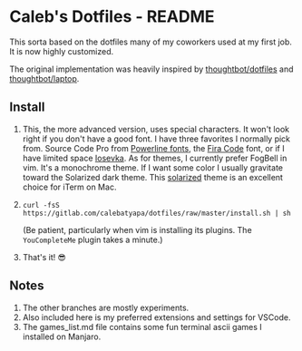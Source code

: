 Caleb's Dotfiles - README
=======================

This sorta based on the dotfiles many of my coworkers used at my first job.
It is now highly customized.

The original implementation was heavily inspired by
[thoughtbot/dotfiles](https://github.com/thoughtbot/dotfiles) and
[thoughtbot/laptop](https://github.com/thoughtbot/laptop).


Install
-------
1.  This, the more advanced version, uses special characters.  It won't look right
    if you don't have a good font.  I have three favorites I normally pick from.
    Source Code Pro from [Powerline fonts](https://github.com/powerline/fonts),
    the [Fira Code](https://github.com/tonsky/FiraCode) font,
    or if I have limited space [Iosevka](https://github.com/be5invis/iosevka).
    As for themes, I currently prefer FogBell in vim.  It's a monochrome theme.
    If I want some color I usually gravitate toward the Solarized dark theme.
    This [solarized](https://github.com/altercation/solarized) theme is an
    excellent choice for iTerm on Mac.

1.  `curl -fsS https://gitlab.com/calebatyapa/dotfiles/raw/master/install.sh | sh`

    (Be patient, particularly when vim is installing its plugins.
    The `YouCompleteMe` plugin takes a minute.)

1.  That's it! :sunglasses:

## Notes
1.  The other branches are mostly experiments.
1.  Also included here is my preferred extensions and settings for VSCode.
1.  The games_list.md file contains some fun terminal ascii games I installed on Manjaro.
